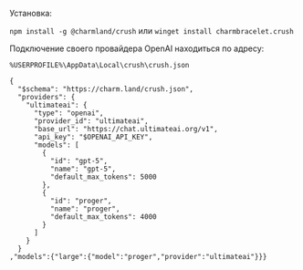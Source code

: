 Установка:

`npm install -g @charmland/crush`
или
`winget install charmbracelet.crush`

Подключение своего провайдера OpenAI находиться по адресу:

`%USERPROFILE%\AppData\Local\crush\crush.json`

```
{
  "$schema": "https://charm.land/crush.json",
  "providers": {
    "ultimateai": {
      "type": "openai",
      "provider_id": "ultimateai",
      "base_url": "https://chat.ultimateai.org/v1",
      "api_key": "$OPENAI_API_KEY",
      "models": [
        {
          "id": "gpt-5",
          "name": "gpt-5",
          "default_max_tokens": 5000
        },
        {
          "id": "proger",
          "name": "proger",
          "default_max_tokens": 4000
        }
      ]
    }
  }
,"models":{"large":{"model":"proger","provider":"ultimateai"}}}
```